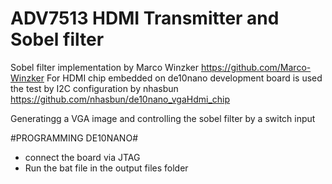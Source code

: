 # ADV7513 HDMI Transmitter and Sobel filter #

Sobel filter implementation by Marco Winzker https://github.com/Marco-Winzker
For HDMI chip embedded on de10nano development board is used the test by I2C configuration by nhasbun https://github.com/nhasbun/de10nano_vgaHdmi_chip

Generatingg a VGA image and controlling the sobel filter by a switch input

#PROGRAMMING DE10NANO#
* connect the board via JTAG
* Run the bat file in the output files folder
